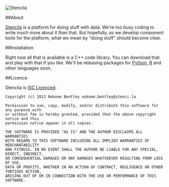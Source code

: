 ![Stencila](http://stenci.la/images/logoname.png)
 
##About
 
[Stencila](http://stenci.la) is a platform for doing stuff with data. We're too busy coding to write much more about it than that. But hopefully, as we develop component tools for the platform, what we mean by "doing stuff" should become clear.

##Installation

Right now all that is available is a C++ code library. You can download that and play with that if you like. We'll be releasing packages for [Python](http://python.org), [R](http://r-project.org) and other languages soon.

##Licence

Stencila is [ISC Licenced](http://en.wikipedia.org/wiki/ISC_license):

	Copyright (c) 2012 Nokome Bentley nokome.bentley@stenci.la

	Permission to use, copy, modify, and/or distribute this software for any purpose with
	or without fee is hereby granted, provided that the above copyright notice and this
	permission notice appear in all copies.

	THE SOFTWARE IS PROVIDED "AS IS" AND THE AUTHOR DISCLAIMS ALL WARRANTIES
	WITH REGARD TO THIS SOFTWARE INCLUDING ALL IMPLIED WARRANTIES OF MERCHANTABILITY
	AND FITNESS. IN NO EVENT SHALL THE AUTHOR BE LIABLE FOR ANY SPECIAL, DIRECT, INDIRECT,
	OR CONSEQUENTIAL DAMAGES OR ANY DAMAGES WHATSOEVER RESULTING FROM LOSS OF USE,
	DATA OR PROFITS, WHETHER IN AN ACTION OF CONTRACT, NEGLIGENCE OR OTHER TORTIOUS ACTION,
	ARISING OUT OF OR IN CONNECTION WITH THE USE OR PERFORMANCE OF THIS SOFTWARE.

